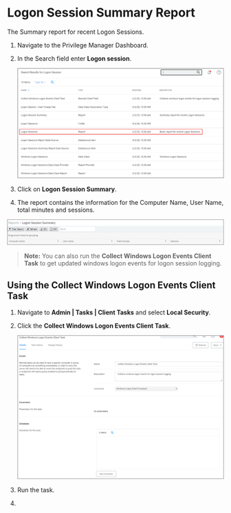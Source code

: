 [title]: # (Logon Session Summary Report)
[tags]: # (logon)
[priority]: # (7010)
# Logon Session Summary Report

The Summary report for recent Logon Sessions.

1. Navigate to the Privilege Manager Dashboard.
1. In the Search field enter __Logon session__.

   ![Logon session](images/logon/lg-1.png)
1. Click on __Logon Session Summary__.
1. The report contains the information for the Computer Name, User Name, total minutes and sessions.
<!-- TODO: Two new screen captures once I find a system that creates output for this report -->

   ![Report](images/logon/lg-2.png)

>**Note:** You can also run the __Collect Windows Logon Events Client Task__ to get updated windows logon events for logon session logging.

## Using the Collect Windows Logon Events Client Task

1. Navigate to __Admin | Tasks | Client Tasks__ and select __Local Security__.
1. Click the __Collect Windows Logon Events Client Task__.

   ![Logon Events Client Task](images/logon/lg-3.png)
1. Run the task.
1. 